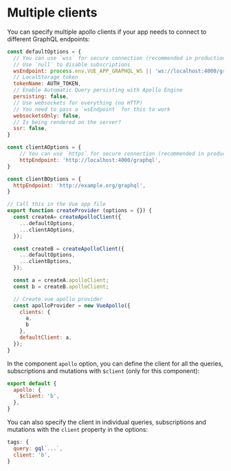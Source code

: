 # Multiple clients

You can specify multiple apollo clients if your app needs to connect to different GraphQL endpoints:

```js
const defaultOptions = {
  // You can use `wss` for secure connection (recommended in production)
  // Use `null` to disable subscriptions
  wsEndpoint: process.env.VUE_APP_GRAPHQL_WS || 'ws://localhost:4000/graphql',
  // LocalStorage token
  tokenName: AUTH_TOKEN,
  // Enable Automatic Query persisting with Apollo Engine
  persisting: false,
  // Use websockets for everything (no HTTP)
  // You need to pass a `wsEndpoint` for this to work
  websocketsOnly: false,
  // Is being rendered on the server?
  ssr: false,
}

const clientAOptions = {
    // You can use `https` for secure connection (recommended in production)
    httpEndpoint: 'http://localhost:4000/graphql',
}

const clientBOptions = {
  httpEndpoint: 'http://example.org/graphql',
}

// Call this in the Vue app file
export function createProvider (options = {}) {
  const createA= createApolloClient({
    ...defaultOptions,
    ...clientAOptions,
  });

  const createB = createApolloClient({
    ...defaultOptions,
    ...clientBptions,
  });

  const a = createA.apolloClient;
  const b = createB.apolloClient;

  // Create vue apollo provider
  const apolloProvider = new VueApollo({
    clients: {
      a,
      b
    },
    defaultClient: a,
  });
}
```

In the component `apollo` option, you can define the client for all the queries, subscriptions and mutations with `$client` (only for this component):

```js
export default {
  apollo: {
    $client: 'b',
  },
}
```

You can also specify the client in individual queries, subscriptions and mutations with the `client` property in the options:

```js
tags: {
  query: gql`...`,
  client: 'b',
}
```
